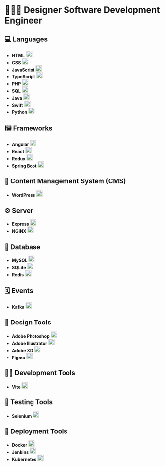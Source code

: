 # 🧑🏽‍💻 Designer Software Development Engineer
 
## 💻 Languages
- **HTML** <img src="https://skillicons.dev/icons?i=html" alt="HTML" width="20" height="20"/>
- **CSS** <img src="https://skillicons.dev/icons?i=css" alt="CSS" width="20" height="20"/>
- **JavaScript** <img src="https://skillicons.dev/icons?i=javascript" alt="JavaScript" width="20" height="20"/>
- **TypeScript** <img src="https://skillicons.dev/icons?i=typescript" alt="TypeScript" width="20" height="20"/>
- **PHP** <img src="https://skillicons.dev/icons?i=php" alt="PHP" width="20" height="20"/>
- **SQL** <img src="https://skillicons.dev/icons?i=mysql" alt="SQL" width="20" height="20"/>
- **Java** <img src="https://skillicons.dev/icons?i=java" alt="Java" width="20" height="20"/>
- **Swift** <img src="https://skillicons.dev/icons?i=swift" alt="Swift" width="20" height="20"/>
- **Python** <img src="https://skillicons.dev/icons?i=python" alt="SQL" width="20" height="20"/>

## 🖼️ Frameworks
- **Angular** <img src="https://skillicons.dev/icons?i=angular" alt="Angular" width="20" height="20"/>
- **React** <img src="https://skillicons.dev/icons?i=react" alt="React" width="20" height="20"/>
- **Redux** <img src="https://skillicons.dev/icons?i=redux" alt="Redux" width="20" height="20"/>
- **Spring Boot** <img src="https://skillicons.dev/icons?i=spring" alt="Spring" width="20" height="20"/>

## 📰 Content Management System (CMS)
- **WordPress** <img src="https://skillicons.dev/icons?i=wordpress" alt="WordPress" width="20" height="20"/>

## ⚙ Server
- **Express** <img src="https://skillicons.dev/icons?i=express" alt="Express" width="20" height="20"/>
- **NGINX** <img src="https://skillicons.dev/icons?i=nginx" alt="NGINX" width="20" height="20"/>

## 💽 Database
- **MySQL** <img src="https://skillicons.dev/icons?i=mysql" alt="MySQL" width="20" height="20"/>
- **SQLite** <img src="https://skillicons.dev/icons?i=sqlite" alt="SQLite" width="20" height="20"/>
- **Redis** <img src="https://skillicons.dev/icons?i=redis" alt="Redis" width="20" height="20"/>

## 🗓️ Events
- **Kafka** <img src="https://skillicons.dev/icons?i=vite" alt="Kafka" width="20" height="20"/>

## 🎨 Design Tools
- **Adobe Photoshop** <img src="https://skillicons.dev/icons?i=photoshop" alt="Photoshop" width="20" height="20"/>
- **Adobe Illustrator** <img src="https://skillicons.dev/icons?i=ai" alt="Illustrator" width="20" height="20"/>
- **Adobe XD** <img src="https://skillicons.dev/icons?i=xd" alt="XD" width="20" height="20"/>
- **Figma** <img src="https://skillicons.dev/icons?i=angular" alt="Angular" width="20" height="20"/>

## 👷🏽 Development Tools
- **Vite** <img src="https://skillicons.dev/icons?i=vite" alt="Vite" width="20" height="20"/>

## 🧪 Testing Tools
- **Selenium** <img src="https://skillicons.dev/icons?i=selenium" alt="Selenium" width="20" height="20"/>

## 🚀 Deployment Tools
- **Docker** <img src="https://skillicons.dev/icons?i=docker" alt="Docker" width="20" height="20"/>
- **Jenkins** <img src="https://skillicons.dev/icons?i=jenkins" alt="Jenkins" width="20" height="20"/>
- **Kubernetes** <img src="https://skillicons.dev/icons?i=kubernetes" alt="Kubernetes" width="20" height="20"/>
